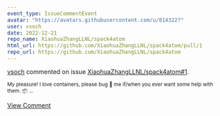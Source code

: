 ```yaml
---
event_type: IssueCommentEvent
avatar: "https://avatars.githubusercontent.com/u/814322?"
user: vsoch
date: 2022-12-21
repo_name: XiaohuaZhangLLNL/spack4atom
html_url: https://github.com/XiaohuaZhangLLNL/spack4atom/pull/1
repo_url: https://github.com/XiaohuaZhangLLNL/spack4atom
---
```


<a href='https://github.com/vsoch' target='_blank'>vsoch</a> commented on issue <a href='https://github.com/XiaohuaZhangLLNL/spack4atom/pull/1' target='_blank'>XiaohuaZhangLLNL/spack4atom#1</a>.

<small>My pleasure! I love containers, please bug :bug: me if/when you ever want some help with them. :package: ...</small>

<a href='https://github.com/XiaohuaZhangLLNL/spack4atom/pull/1' target='_blank'>View Comment</a>